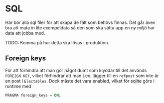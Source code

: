 # SQL

Här bör alla sql filer för att skapa de fält som behövs finnas.
Det går även bra att mata in lite exempeldata så den som
ska sätta upp en ny miljö har data att jobba med.

TODO: Komma på hur detta ska lösas i produktion.

## Foreign keys

För att förhindra att man gör något dumt som klyddar till det används `FOREIGN KEY`,
vilket förhindrar att man t.ex. lägger till en `refpost` som inte är en post i `Electables`.
Dock måste det vara enabled, vilket för sqlite görs i runtime med

```sql
PRAGMA foreign_keys = ON;
```
